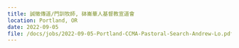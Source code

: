 ```yaml
---
title: 誠徵傳道/門訓牧師, 砵崙華人基督教宣道會
location: Portland, OR
date: 2022-09-05
file: /docs/jobs/2022-09-05-Portland-CCMA-Pastoral-Search-Andrew-Lo.pdf
---
```

